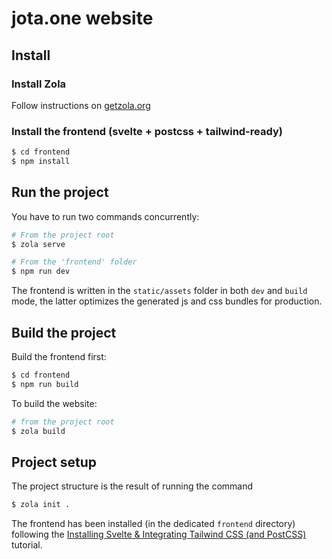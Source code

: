 # jota.one website

## Install
### Install Zola
Follow instructions on [getzola.org](https://www.getzola.org/documentation/getting-started/installation/)

### Install the frontend (svelte + postcss + tailwind-ready)
```bash
$ cd frontend
$ npm install
```

## Run the project
You have to run two commands concurrently:
```bash
# From the project root
$ zola serve
```
```bash
# From the 'frontend' folder
$ npm run dev
```

The frontend is written in the `static/assets` folder in both `dev` and `build` mode, the latter optimizes the generated js and css bundles for production.

## Build the project
Build the frontend first:
```bash
$ cd frontend
$ npm run build
```

To build the website:
```bash
# from the project root 
$ zola build
```


## Project setup
The project structure is the result of running the command
```bash
$ zola init .
```

The frontend has been installed (in the dedicated `frontend` directory) following the [Installing Svelte & Integrating Tailwind CSS (and PostCSS)](https://dev.to/jackabox/installing-svelte-integrating-tailwind-css-and-postcss-1163) tutorial.
